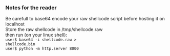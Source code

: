 ### Notes for the reader

Be carefull to base64 encode your raw shellcode script before hosting it on localhost<br>
Store the raw shellcode in /tmp/shellcode.raw<br>
then run (on your linux shell):<br>
`user$ base64 -i shellcode.raw >`<br>
`shellcode.bin`<br>
`user$ python -m http.server 8000`<br>
